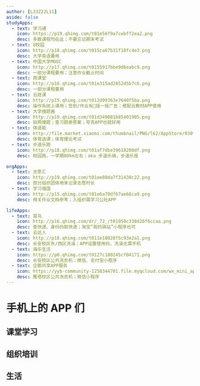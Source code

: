 ```yaml
---
author: [L33Z22L11]
aside: false
studyApps:
  - text: 学习通
    icon: https://p19.qhimg.com/t01e56f9a7cebff2ea2.png
    desc: 多数课程均在此；不要忘记期末考试
  - text: U校园
    icon: http://p18.qhimg.com/t015ca67b31f18fc4e3.png
    desc: 大学英语要用
  - text: 中国大学MOOC
    icon: http://p17.qhimg.com/t0155917bbe9d6eabc9.png
    desc: 一部分课程要用；注意作业截止时间
  - text: 雨课堂
    icon: http://p16.qhimg.com/t01e315ad2852d5b7c6.png
    desc: 一部分课程要用
  - text: 云班课
    icon: http://p15.qhimg.com/t012d99363e7640f5ba.png
    desc: 操作系统上课用；签到/作业有💩摇一摇广告；搭配云教材APP使用
  - text: 大学搜题酱
    icon: http://p19.qhimg.com/t01d349081b85401905.png
    desc: 拍照搜题；查习题册答案；夸克APP也挺好用
  - text: 体适能
    icon: http://file.market.xiaomi.com/thumbnail/PNG/l62/AppStore/030f185b65da24325a716e41b42724479524d6685
    desc: 体育选课；体育理论考试
  - text: 步道乐跑
    icon: http://p18.qhimg.com/t01af7dbe39618208df.png
    desc: 校园跑，一学期80km左右；aka 步道乐骑，步道乐摇

orgApps:
  - text: 志愿汇
    icon: http://p19.qhimg.com/t01ee80da7f31430c22.png
    desc: 部分组织团体用来记录志愿时长
  - text: 学习强国
    icon: http://p15.qhimg.com/t01e6a78df67ae66ca9.png
    desc: 相关作业文档参考；入组织需学习公社APP

lifeApps:
  - text: 菜鸟
    icon: http://p16.qhimg.com/dr/_72_/t01950c338d20f6ccaa.png
    desc: 查快递、身份码取快递；淘宝“我的驿站”小程序也可
  - text: 云达人
    icon: http://p18.qhimg.com/t011e18028f5c93e2a1.png
    desc: 长安校区东/西区洗澡；APP设置使用码，洗澡无需手机
  - text: 海乐生活
    icon: https://p0.qhimg.com/t0127c180245cf04171.png
    desc: 长安校区公共洗衣机；微信、支付宝小程序
  - text: 企鹅共享APP服务
    icon: https://yyb-community-1258344701.file.myqcloud.com/wx_mini_app_icon/wx52cfa5fc8d32a43d.png
    desc: 雁塔校区公共洗衣机；微信小程序
---
```


<script setup>
import LinkList from "/.vitepress/components/unique/LinkList.vue";
</script>

# 手机上的 APP 们

## 课堂学习

<LinkList :links="$frontmatter.studyApps" :desc-lines="false" />

## 组织培训

<LinkList :links="$frontmatter.orgApps" :desc-lines="false" />

## 生活

<LinkList :links="$frontmatter.lifeApps" :desc-lines="false" />
